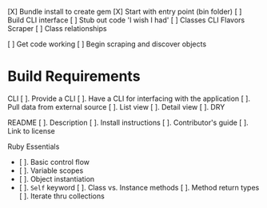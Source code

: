 [X] Bundle install to create gem
[X] Start with entry point (bin folder)
[ ] Build CLI interface
[ ] Stub out code 'I wish I had'
[ ] Classes
    CLI
    Flavors
    Scraper
    [ ] Class relationships


[ ] Get code working
[ ] Begin scraping and discover objects

# Build Requirements
CLI
 [ ]. Provide a CLI
 [ ]. Have a CLI for interfacing with the application
 [ ]. Pull data from external source
 [ ]. List view
 [ ]. Detail view
 [ ]. DRY

README
 [ ]. Description
 [ ]. Install instructions
 [ ]. Contributor's guide
 [ ]. Link to license

Ruby Essentials
- [ ]. Basic control flow
- [ ]. Variable scopes
- [ ]. Object instantiation
-  [ ]. `Self` keyword
 [ ]. Class vs. Instance methods
 [ ]. Method return types
 [ ]. Iterate thru collections